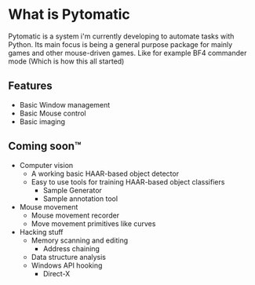# What is Pytomatic

Pytomatic is a system i'm currently developing to automate tasks with Python. 
Its main focus is being a general purpose package for mainly games and other mouse-driven games. 
Like for example BF4 commander mode (Which is how this all started)

## Features

* Basic Window management
* Basic Mouse control
* Basic imaging


## Coming soon™


* Computer vision
    * A working basic HAAR-based object detector
    * Easy to use tools for training HAAR-based object classifiers
        * Sample Generator
        * Sample annotation tool
* Mouse movement
    * Mouse movement recorder
    * Move movement primitives like curves
* Hacking stuff
    * Memory scanning and editing
        * Address chaining
    * Data structure analysis
    * Windows API hooking
        * Direct-X